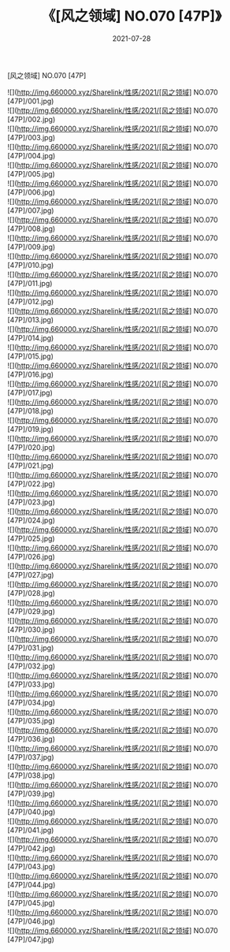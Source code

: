 ﻿---
layout: post
title:  《[风之领域] NO.070 [47P]》
date:   2021-07-28
img: http://img.660000.xyz/Sharelink/性感/2021/[风之领域] NO.070 [47P]/000.jpg
categories: [美女, 清纯, 唯美]
---

[风之领域] NO.070 [47P]

  ![](http://img.660000.xyz/Sharelink/性感/2021/[风之领域] NO.070 [47P]/001.jpg) <br> ![](http://img.660000.xyz/Sharelink/性感/2021/[风之领域] NO.070 [47P]/002.jpg) <br> ![](http://img.660000.xyz/Sharelink/性感/2021/[风之领域] NO.070 [47P]/003.jpg) <br> ![](http://img.660000.xyz/Sharelink/性感/2021/[风之领域] NO.070 [47P]/004.jpg) <br> ![](http://img.660000.xyz/Sharelink/性感/2021/[风之领域] NO.070 [47P]/005.jpg) <br> ![](http://img.660000.xyz/Sharelink/性感/2021/[风之领域] NO.070 [47P]/006.jpg) <br> ![](http://img.660000.xyz/Sharelink/性感/2021/[风之领域] NO.070 [47P]/007.jpg) <br> ![](http://img.660000.xyz/Sharelink/性感/2021/[风之领域] NO.070 [47P]/008.jpg) <br> ![](http://img.660000.xyz/Sharelink/性感/2021/[风之领域] NO.070 [47P]/009.jpg) <br> ![](http://img.660000.xyz/Sharelink/性感/2021/[风之领域] NO.070 [47P]/010.jpg) <br> ![](http://img.660000.xyz/Sharelink/性感/2021/[风之领域] NO.070 [47P]/011.jpg) <br> ![](http://img.660000.xyz/Sharelink/性感/2021/[风之领域] NO.070 [47P]/012.jpg) <br> ![](http://img.660000.xyz/Sharelink/性感/2021/[风之领域] NO.070 [47P]/013.jpg) <br> ![](http://img.660000.xyz/Sharelink/性感/2021/[风之领域] NO.070 [47P]/014.jpg) <br> ![](http://img.660000.xyz/Sharelink/性感/2021/[风之领域] NO.070 [47P]/015.jpg) <br> ![](http://img.660000.xyz/Sharelink/性感/2021/[风之领域] NO.070 [47P]/016.jpg) <br> ![](http://img.660000.xyz/Sharelink/性感/2021/[风之领域] NO.070 [47P]/017.jpg) <br> ![](http://img.660000.xyz/Sharelink/性感/2021/[风之领域] NO.070 [47P]/018.jpg) <br> ![](http://img.660000.xyz/Sharelink/性感/2021/[风之领域] NO.070 [47P]/019.jpg) <br> ![](http://img.660000.xyz/Sharelink/性感/2021/[风之领域] NO.070 [47P]/020.jpg) <br> ![](http://img.660000.xyz/Sharelink/性感/2021/[风之领域] NO.070 [47P]/021.jpg) <br> ![](http://img.660000.xyz/Sharelink/性感/2021/[风之领域] NO.070 [47P]/022.jpg) <br> ![](http://img.660000.xyz/Sharelink/性感/2021/[风之领域] NO.070 [47P]/023.jpg) <br> ![](http://img.660000.xyz/Sharelink/性感/2021/[风之领域] NO.070 [47P]/024.jpg) <br> ![](http://img.660000.xyz/Sharelink/性感/2021/[风之领域] NO.070 [47P]/025.jpg) <br> ![](http://img.660000.xyz/Sharelink/性感/2021/[风之领域] NO.070 [47P]/026.jpg) <br> ![](http://img.660000.xyz/Sharelink/性感/2021/[风之领域] NO.070 [47P]/027.jpg) <br> ![](http://img.660000.xyz/Sharelink/性感/2021/[风之领域] NO.070 [47P]/028.jpg) <br> ![](http://img.660000.xyz/Sharelink/性感/2021/[风之领域] NO.070 [47P]/029.jpg) <br> ![](http://img.660000.xyz/Sharelink/性感/2021/[风之领域] NO.070 [47P]/030.jpg) <br> ![](http://img.660000.xyz/Sharelink/性感/2021/[风之领域] NO.070 [47P]/031.jpg) <br> ![](http://img.660000.xyz/Sharelink/性感/2021/[风之领域] NO.070 [47P]/032.jpg) <br> ![](http://img.660000.xyz/Sharelink/性感/2021/[风之领域] NO.070 [47P]/033.jpg) <br> ![](http://img.660000.xyz/Sharelink/性感/2021/[风之领域] NO.070 [47P]/034.jpg) <br> ![](http://img.660000.xyz/Sharelink/性感/2021/[风之领域] NO.070 [47P]/035.jpg) <br> ![](http://img.660000.xyz/Sharelink/性感/2021/[风之领域] NO.070 [47P]/036.jpg) <br> ![](http://img.660000.xyz/Sharelink/性感/2021/[风之领域] NO.070 [47P]/037.jpg) <br> ![](http://img.660000.xyz/Sharelink/性感/2021/[风之领域] NO.070 [47P]/038.jpg) <br> ![](http://img.660000.xyz/Sharelink/性感/2021/[风之领域] NO.070 [47P]/039.jpg) <br> ![](http://img.660000.xyz/Sharelink/性感/2021/[风之领域] NO.070 [47P]/040.jpg) <br> ![](http://img.660000.xyz/Sharelink/性感/2021/[风之领域] NO.070 [47P]/041.jpg) <br> ![](http://img.660000.xyz/Sharelink/性感/2021/[风之领域] NO.070 [47P]/042.jpg) <br> ![](http://img.660000.xyz/Sharelink/性感/2021/[风之领域] NO.070 [47P]/043.jpg) <br> ![](http://img.660000.xyz/Sharelink/性感/2021/[风之领域] NO.070 [47P]/044.jpg) <br> ![](http://img.660000.xyz/Sharelink/性感/2021/[风之领域] NO.070 [47P]/045.jpg) <br> ![](http://img.660000.xyz/Sharelink/性感/2021/[风之领域] NO.070 [47P]/046.jpg) <br> ![](http://img.660000.xyz/Sharelink/性感/2021/[风之领域] NO.070 [47P]/047.jpg) <br>